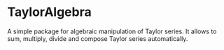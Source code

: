 # TaylorAlgebra
A simple package for algebraic manipulation of Taylor series. It allows to sum, multiply, divide and compose Taylor series automatically.
